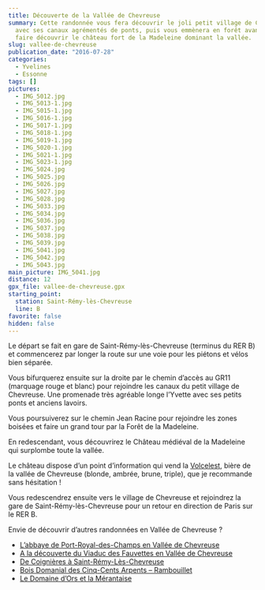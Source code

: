 ```yaml
---
title: Découverte de la Vallée de Chevreuse
summary: Cette randonnée vous fera découvrir le joli petit village de Chevreuse
  avec ses canaux agrémentés de ponts, puis vous emmènera en forêt avant de vous
  faire découvrir le château fort de la Madeleine dominant la vallée.
slug: vallee-de-chevreuse
publication_date: "2016-07-28"
categories:
  - Yvelines
  - Essonne
tags: []
pictures:
  - IMG_5012.jpg
  - IMG_5013-1.jpg
  - IMG_5015-1.jpg
  - IMG_5016-1.jpg
  - IMG_5017-1.jpg
  - IMG_5018-1.jpg
  - IMG_5019-1.jpg
  - IMG_5020-1.jpg
  - IMG_5021-1.jpg
  - IMG_5023-1.jpg
  - IMG_5024.jpg
  - IMG_5025.jpg
  - IMG_5026.jpg
  - IMG_5027.jpg
  - IMG_5028.jpg
  - IMG_5033.jpg
  - IMG_5034.jpg
  - IMG_5036.jpg
  - IMG_5037.jpg
  - IMG_5038.jpg
  - IMG_5039.jpg
  - IMG_5041.jpg
  - IMG_5042.jpg
  - IMG_5043.jpg
main_picture: IMG_5041.jpg
distance: 12
gpx_file: vallee-de-chevreuse.gpx
starting_point:
  station: Saint-Rémy-lès-Chevreuse
  line: B
favorite: false
hidden: false
---
```


Le départ se fait en gare de Saint-Rémy-lès-Chevreuse (terminus du RER B) et commencerez par longer la route sur une voie pour les piétons et vélos bien séparée.

Vous bifurquerez ensuite sur la droite par le chemin d’accès au GR11 (marquage rouge et blanc) pour rejoindre les canaux du petit village de Chevreuse. Une promenade très agréable longe l’Yvette avec ses petits ponts et anciens lavoirs.

Vous poursuiverez sur le chemin Jean Racine pour rejoindre les zones boisées et faire un grand tour par la Forêt de la Madeleine.

En redescendant, vous découvrirez le Château médiéval de la Madeleine qui surplombe toute la vallée.

Le château dispose d’un point d’information qui vend la
[Volcelest](http://www.brasseriechevreuse.com/), bière de la vallée de Chevreuse
(blonde, ambrée, brune, triple), que je recommande sans hésitation !

Vous redescendrez ensuite vers le village de Chevreuse et rejoindrez la gare de Saint-Rémy-lès-Chevreuse pour un retour en direction de Paris sur le RER B.

Envie de découvrir d’autres randonnées en Vallée de Chevreuse ?

- [L’abbaye de Port-Royal-des-Champs en Vallée de Chevreuse](/2021/11/28/abbaye-de-port-royal-des-champs-en-vallee-de-chevreuse)
- [A la découverte du Viaduc des Fauvettes en Vallée de Chevreuse](/2022/01/15/viaduc-des-fauvettes-vallee-de-chevreuse)
- [De Coignières à Saint-Rémy-Lès-Chevreuse](/2016/12/16/de-coignieres-a-saint-remy-chevreuse)
- [Bois Domanial des Cinq-Cents Arpents – Rambouillet](/2015/11/01/bois-domanial-cinq-cents-arpents-rambouillet)
- [Le Domaine d’Ors et la Mérantaise](/2022/05/21/le-domaine-d-ors-et-la-vallee-de-la-merantaise)
